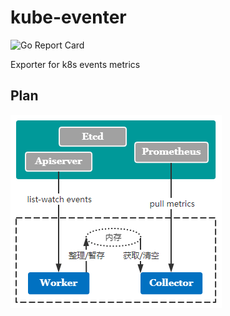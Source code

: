 # kube-eventer

![Go Report Card](https://goreportcard.com/badge/github.com/k8s-nova/kube-eventer)

Exporter for k8s events metrics

## Plan

![](./docs/images/plan.png)
